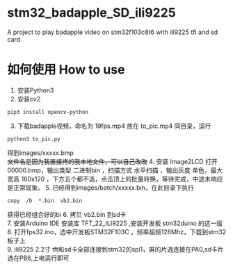 # stm32_badapple_SD_ili9225
A project to play badapple video on stm32f103c8t6 with ili9225 tft and sd card

# 如何使用 How to use

1. 安装Python3
2. 安装cv2
```
pip3 install opencv-python
```
3. 下载badapple视频，命名为  19fps.mp4 放在 to_pic.mp4 同目录，运行
```
python3 to_pic.py
```
得到images/xxxxx.bmp   
~~文件名是因为我直接拷的我本地文件，可以自己改改~~
4. 安装 Image2LCD 打开00000.bmp，输出类型 二进制bin ，扫描方式 水平扫描 ，输出灰度 单色，最大宽高 160x120 ，下方五个都不选，点击顶上的批量转换，等待完成，中途未响应是正常现象。
5. 已经得到images/batch/xxxxx.bin，在此目录下执行
```
copy  /b  *.bin  vb2.bin
```
获得已经组合好的bi 
6. 拷贝 vb2.bin 到sd卡  
7. 安装Arduino IDE 安装库 TFT_22_ILI9225 ,安装开发板 stm32duino 的这一版  
8. 打开fps32.ino，选中开发板STM32F103C ，频率超频128Mhz，下载到stm32板子上  
9. ili9225 2.2寸 tft和sd卡全部连接到stm32的spi1，屏的片选连接在PA0,sd卡片选在PB6,上电运行即可


